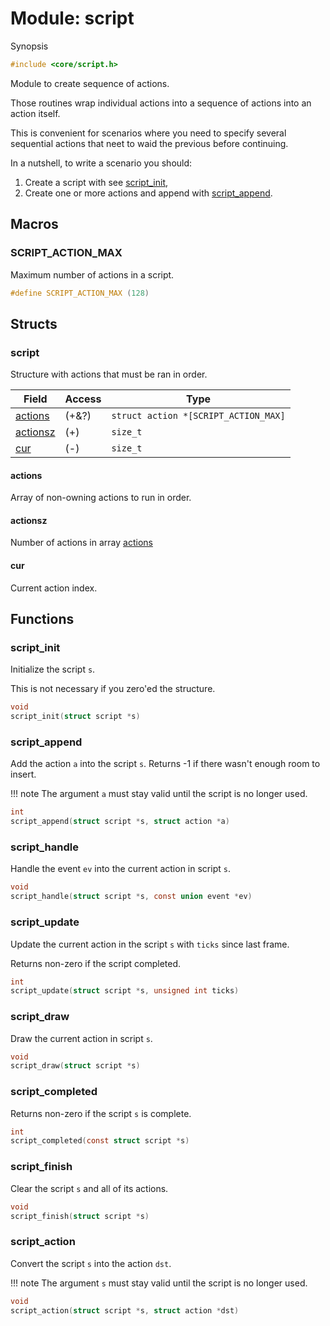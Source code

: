 # Module: script

Synopsis

```c
#include <core/script.h>
```

Module to create sequence of actions.

Those routines wrap individual actions into a sequence of actions into an action
itself.

This is convenient for scenarios where you need to specify several sequential
actions that neet to waid the previous before continuing.

In a nutshell, to write a scenario you should:

1. Create a script with see [script_init](#script_init),
2. Create one or more actions and append with [script_append](#script_append).

## Macros

### SCRIPT\_ACTION\_MAX

Maximum number of actions in a script.

```c
#define SCRIPT_ACTION_MAX (128)
```

## Structs

### script

Structure with actions that must be ran in order.

| Field                 | Access | Type                                 |
|-----------------------|--------|--------------------------------------|
| [actions](#action)    | (+&?)  | `struct action *[SCRIPT_ACTION_MAX]` |
| [actionsz](#actionsz) | (+)    | `size_t`                             |
| [cur](#cur)           | (-)    | `size_t`                             |

#### actions

Array of non-owning actions to run in order.

#### actionsz

Number of actions in array [actions](#actions)

#### cur

Current action index.

## Functions

### script\_init

Initialize the script `s`.

This is not necessary if you zero'ed the structure.

```c
void
script_init(struct script *s)
```

### script\_append

Add the action `a` into the script `s`. Returns -1 if there wasn't enough room
to insert.

!!! note
    The argument `a` must stay valid until the script is no longer used.

```c
int
script_append(struct script *s, struct action *a)
```

### script\_handle

Handle the event `ev` into the current action in script `s`.

```c
void
script_handle(struct script *s, const union event *ev)
```

### script\_update

Update the current action in the script `s` with `ticks` since last frame.

Returns non-zero if the script completed.

```c
int
script_update(struct script *s, unsigned int ticks)
```

### script\_draw

Draw the current action in script `s`.

```c
void
script_draw(struct script *s)
```

### script\_completed

Returns non-zero if the script `s` is complete.

```c
int
script_completed(const struct script *s)
```

### script\_finish

Clear the script `s` and all of its actions.

```c
void
script_finish(struct script *s)
```

### script\_action

Convert the script `s` into the action `dst`.

!!! note
    The argument `s` must stay valid until the script is no longer used.

```c
void
script_action(struct script *s, struct action *dst)
```
